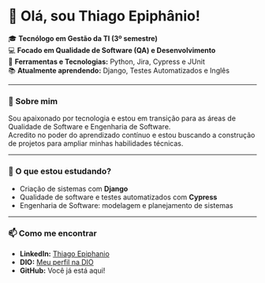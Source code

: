 # 👋 Olá, sou Thiago Epiphânio!  

🎓 **Tecnólogo em Gestão da TI (3º semestre)**  
💻 **Focado em Qualidade de Software (QA) e Desenvolvimento**  
🔧 **Ferramentas e Tecnologias:** Python, Jira, Cypress e JUnit  
📚 **Atualmente aprendendo:** Django, Testes Automatizados e Inglês  

---

### 🚀 Sobre mim  
Sou apaixonado por tecnologia e estou em transição para as áreas de Qualidade de Software e Engenharia de Software.  
Acredito no poder do aprendizado contínuo e estou buscando a construção de projetos para ampliar minhas habilidades técnicas.  

---

### 🌱 O que estou estudando?  
- Criação de sistemas com **Django**  
- Qualidade de software e testes automatizados com **Cypress**  
- Engenharia de Software: modelagem e planejamento de sistemas  

---

### 📫 Como me encontrar  
- **LinkedIn:** [Thiago Epiphanio](https://www.linkedin.com/in/thiago-epiphanio-da-silva-18319396/)  
- **DIO:** [Meu perfil na DIO](https://www.dio.me/users/thiago84_epiphanio)  
- **GitHub:** Você já está aqui!  

